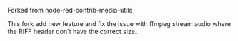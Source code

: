 Forked from node-red-contrib-media-utils

This fork add new feature and fix the issue with ffmpeg stream audio where the RIFF header don't have the correct size.
